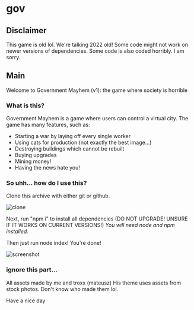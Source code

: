 # gov

## Disclaimer

This game is old lol. We're talking 2022 old!
Some code might not work on newer versions of dependencies. Some code is also coded horribly. I am sorry.

## Main

Welcome to Government Mayhem (v1): the game where society is horrible

### What is this?

Government Mayhem is a game where users can control a virtual city. The game has many features, such as:

- Starting a war by laying off every single worker
- Using cats for production (not exactly the best image...)
- Destroying buildings which cannot be rebuilt
- Buying upgrades
- Mining money!
- Having the news hate you!

### So uhh... how do I use this?

Clone this archive with either git or github.

![clone](https://cdn.discordapp.com/attachments/1093703948084445196/1133402135413919774/image.png)

Next, run "npm i" to install all dependencies (DO NOT UPGRADE! UNSURE IF IT WORKS ON CURRENT VERSIONS!)
*You will need node and npm installed.*

Then just run node index! You're done!

![screenshot](https://media.discordapp.net/attachments/1011435500172742657/1133400639704150026/image.png)

### ignore this part...

All assets made by me and troxx (mateusz)
His theme uses assets from stock photos. Don't know who made them lol.

Have a nice day
